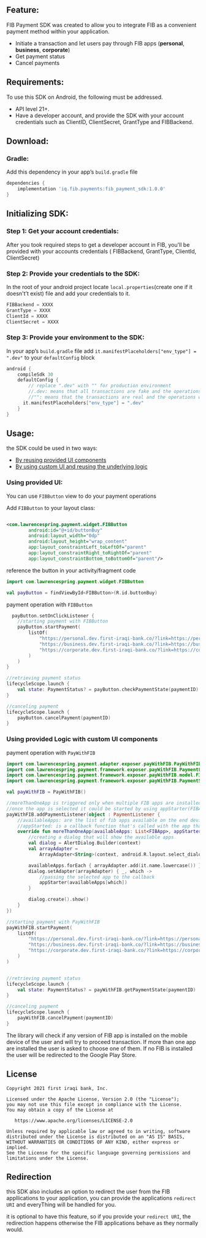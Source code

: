 ## Feature:

FIB Payment SDK was created to allow you to integrate FIB as a convenient payment method within your application.

* Initiate a transaction and let users pay through FIB apps (**personal**, **business**, **corporate**)
* Get payment status
* Cancel payments

## Requirements:

To use this SDK on Android, the following must be addressed.

* API level 21+.
* Have a developer account, and provide the SDK with your account credentials such as ClientID, ClientSecret, GrantType
  and FIBBackend.

## Download:

### Gradle:

Add this dependency in your app’s `build.gradle` file

```groovy
dependencies {
    implementation 'iq.fib.payments:fib_payment_sdk:1.0.0'
}
```

## Initializing SDK:

### Step 1: Get your account credentials:

After you took required steps to get a developer account in FIB, you'll be provided with your accounts credentials (
FIBBackend, GrantType, ClientId, ClientSecret)

### Step 2: Provide your credentials to the SDK:

In the root of your android project locate `local.properties`(create one if it doesn't’t exist) file and add your
credentials to it.

```groovy
FIBBackend = XXXX
GrantType = XXXX
ClientId = XXXX
ClientSecret = XXXX
```

### Step 3: Provide your environment to the SDK:

In your app’s `build.gradle` file add `it.manifestPlaceholders["env_type"] = ".dev"` to your `defaultConfig` block

```groovy
android {
    compileSdk 30
    defaultConfig {
        // replace ".dev" with "" for production environment
        //.dev: means that all transactions are fake and the operations will happen in a development environment 
        //"": means that the transactions are real and the operations will happen in a production environment
      it.manifestPlaceholders["env_type"] = ".dev"
    }
}
```

## Usage:

the SDK could be used in two ways:

* [By reusing provided UI components](#using-provided-ui)
* [By using custom UI and reusing the underlying logic](#using-provided-logic-with-custom-ui-components)

### Using provided UI:

You can use `FIBButton` view to do your payment operations

Add `FIBButton` to your layout class:

```xml

<com.lawrencespring.payment.widget.FIBButton
        android:id="@+id/buttonBuy"
        android:layout_width="0dp"
        android:layout_height="wrap_content"
        app:layout_constraintLeft_toLeftOf="parent"
        app:layout_constraintRight_toRightOf="parent"
        app:layout_constraintBottom_toBottomOf="parent"/>
```

reference the button in your activity/fragment code

```kotlin
import com.lawrencespring.payment.widget.FIBButton

val payButton = findViewById<FIBButton>(R.id.buttonBuy)
```

payment operation with `FIBButton`

```kotlin
  payButton.setOnClickListener {
    //starting payment with FIBButton
    payButton.startPayment(
        listOf(
            "https://personal.dev.first-iraqi-bank.co/?link=https://personal.dev.first-iraqi-bank.co/onlinePayment/?identifier%3DSIBAFZSPVZB2&apn=com.firstiraqibank.personal.dev&ibi=se.core.Lawrencespring.development",
            "https://business.dev.first-iraqi-bank.co/?link=https://business.dev.first-iraqi-bank.co/onlinePayment/?identifier%3DSIBAFZSPVZB2&apn=com.firstiraqibank.business.dev&ibi=se.core.Lawrencespring.business.development",
            "https://corporate.dev.first-iraqi-bank.co/?link=https://corporate.dev.first-iraqi-bank.co/onlinePayment/?identifier%3DSIBAFZSPVZB2&apn=com.firstiraqibank.corporate.dev&ibi=se.core.Lawrencespring.corporate.development"
        )
    )
}

//retrieving payment status
lifecycleScope.launch {
    val state: PaymentStatus? = payButton.checkPaymentState(paymentID)
}

//canceling payment 
lifecycleScope.launch {
    payButton.cancelPayment(paymentID)
}

```

### Using provided Logic with custom UI components

payment operation with `PayWithFIB`

```kotlin
import com.lawrencespring.payment.adapter.exposer.payWithFIB.PayWithFIB
import com.lawrencespring.payment.framework.exposer.payWithFIB.PaymentListener
import com.lawrencespring.payment.framework.exposer.payWithFIB.model.FIBApp
import com.lawrencespring.payment.framework.exposer.payWithFIB.PaymentStatus

val payWithFIB = PayWithFIB()

//moreThanOneApp is triggered only when multiple FIB apps are installed on the end device
//once the app is selected it could be started by using appStarter(FIBApp)
payWithFIB.addPaymentListener(object : PaymentListener {
    //availableApps: are the list of fib apps available on the end device
    //appStarted: is a callback function that's called with the app that needs to be open     
    override fun moreThanOneApp(availableApps: List<FIBApp>, appStarter: (FIBApp) -> Unit) {
        //creating a dialog that will show the available apps
        val dialog = AlertDialog.Builder(context)
        val arrayAdapter =
            ArrayAdapter<String>(context, android.R.layout.select_dialog_item)

        availableApps.forEach { arrayAdapter.add(it.name.lowercase()) }
        dialog.setAdapter(arrayAdapter) { _, which ->
            //passing the selected app to the callback          
            appStarter(availableApps[which])
        }

        dialog.create().show()
    }
})

//starting payment with PayWithFIB
payWithFIB.startPayment(
    listOf(
        "https://personal.dev.first-iraqi-bank.co/?link=https://personal.dev.first-iraqi-bank.co/onlinePayment/?identifier%3DSIBAFZSPVZB2&apn=com.firstiraqibank.personal.dev&ibi=se.core.Lawrencespring.development",
        "https://business.dev.first-iraqi-bank.co/?link=https://business.dev.first-iraqi-bank.co/onlinePayment/?identifier%3DSIBAFZSPVZB2&apn=com.firstiraqibank.business.dev&ibi=se.core.Lawrencespring.business.development",
        "https://corporate.dev.first-iraqi-bank.co/?link=https://corporate.dev.first-iraqi-bank.co/onlinePayment/?identifier%3DSIBAFZSPVZB2&apn=com.firstiraqibank.corporate.dev&ibi=se.core.Lawrencespring.corporate.development"
    )
)


//retrieving payment status
lifecycleScope.launch {
    val state: PaymentStatus? = payWithFIB.getPaymentState(paymentID)
}

//canceling payment 
lifecycleScope.launch {
    payWithFIB.cancelPayment(paymentID)
}

```

The library will check if any version of FIB app is installed on the mobile device of the user and will try to proceed
transaction. If more than one app are installed the user is asked to choose one of them. If no FIB is installed the user
will be redirected to the Google Play Store.

License
-------

```
Copyright 2021 first iraqi bank, Inc.

Licensed under the Apache License, Version 2.0 (the "License");
you may not use this file except in compliance with the License.
You may obtain a copy of the License at

   https://www.apache.org/licenses/LICENSE-2.0

Unless required by applicable law or agreed to in writing, software
distributed under the License is distributed on an "AS IS" BASIS,
WITHOUT WARRANTIES OR CONDITIONS OF ANY KIND, either express or implied.
See the License for the specific language governing permissions and
limitations under the License.
```
## Redirection

this SDK also includes an option to redirect the user from the FIB appllications to your application, you can provide the applications `redirect URI` and everyThing will be handled for you.

it is optional to have this feature, so if you provide your `redirect URI`, the redirection happens otherwise the FIB applications behave as they normally would.
